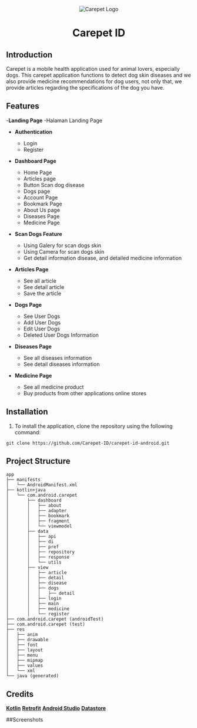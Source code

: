 <div align="center">
  
![Carepet Logo](https://github.com/Carepet-ID/carepet-id-backend/assets/90903908/b7b993cf-3c98-4bef-b478-cb6a12313e74)

</div>
<h1 align="center" id="title">Carepet ID</h1>

## Introduction
Carepet is a mobile health application used for animal lovers, especially dogs. This carepet application functions to detect dog skin diseases and we also provide medicine recommendations for dog users, not only that, we provide articles regarding the specifications of the dog you have. 

## Features
-**Landing Page**
  -Halaman Landing Page

- **Authentication**
  - Login
  - Register

- **Dashboard Page**
  - Home Page 
  - Articles page
  - Button Scan dog disease
  - Dogs page
  - Account Page
  - Bookmark Page
  - About Us page
  - Diseases Page
  - Medicine Page 

- **Scan Dogs Feature**
  - Using Galery for scan dogs skin
  - Using Camera for scan dogs skin
  - Get detail information disease, and detailed medicine information

- **Articles Page**
  - See all article
  - See detail article
  - Save the article
 
- **Dogs Page**
  - See User Dogs
  - Add User Dogs
  - Edit User Dogs
  - Deleted User Dogs Information
 
- **Diseases Page**
  - See all diseases information
  - See detail diseases information
 
- **Medicine Page**
  - See all medicine product
  - Buy products from other applications online stores

## Installation
1. To install the application, clone the repository using the following command: 
```
git clone https://github.com/Carepet-ID/carepet-id-android.git
```

## Project Structure
```
app
├── manifests
│   └── AndroidManifest.xml
├── kotlin+java
│   └── com.android.carepet
│       ├── dashboard
│       │   ├── about
│       │   ├── adapter
│       │   ├── bookmark
│       │   ├── fragment
│       │   └── viewmodel
│       ├── data
│       │   ├── api
│       │   ├── di
│       │   ├── pref
│       │   ├── repository
│       │   ├── response
│       │   └── utils
│       ├── view
│       │   ├── article
│       │   ├── detail
│       │   ├── disease
│       │   ├── dogs
│       │   │   ├── detail
│       │   ├── login
│       │   ├── main
│       │   ├── medicine
│       │   └── register
├── com.android.carepet (androidTest)
├── com.android.carepet (test)
├── res
│   ├── anim
│   ├── drawable
│   ├── font
│   ├── layout
│   ├── menu
│   ├── mipmap
│   ├── values
│   └── xml
└── java (generated)
```

## Credits
**[Kotlin]((https://kotlinlang.org/))**
**[Retrofit](https://square.github.io/retrofit/)**
**[Android Studio](https://developer.android.com/studio)**
**[Datastore](https://cloud.google.com/datastore)**

##Screenshots
